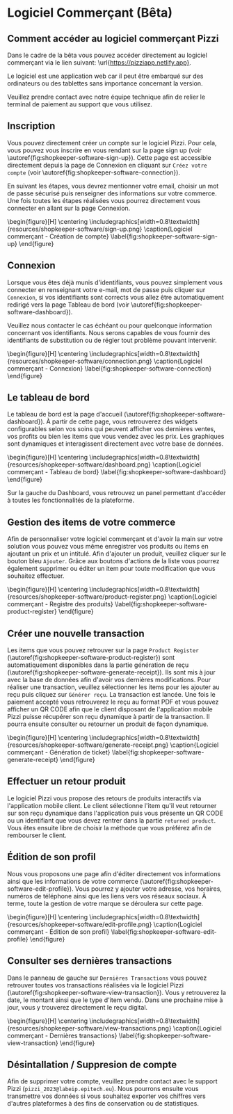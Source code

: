 # Logiciel Commerçant (Bêta)

## Comment accéder au logiciel commerçant Pizzi

Dans le cadre de la bêta vous pouvez accéder directement au logiciel commerçant
via le lien suivant: \url{https://pizziapp.netlify.app}.

Le logiciel est une application web car il peut être embarqué sur des
ordinateurs ou des tablettes sans importance concernant la version.

Veuillez prendre contact avec notre équipe technique afin de relier le terminal
de paiement au support que vous utilisez.

## Inscription

Vous pouvez directement créer un compte sur le logiciel Pizzi. Pour cela, vous
pouvez vous inscrire en vous rendant sur la page sign up (voir
\autoref{fig:shopkeeper-software-sign-up}). Cette page est accessible
directement depuis la page de Connexion en cliquant sur `Créez votre
compte` (voir \autoref{fig:shopkeeper-software-connection}).

En suivant les étapes, vous devrez mentionner votre email, choisir un mot de
passe sécurisé puis renseigner des informations sur votre commerce. Une fois
toutes les étapes réalisées vous pourrez directement vous connecter en allant
sur la page Connexion.

\begin{figure}[H]
  \centering
  \includegraphics[width=0.8\textwidth]{resources/shopkeeper-software/sign-up.png}
  \caption{Logiciel commerçant - Création de compte}
  \label{fig:shopkeeper-software-sign-up}
\end{figure}

## Connexion

Lorsque vous êtes déjà munis d'identifiants, vous pouvez simplement vous
connecter en renseignant votre e-mail, mot de passe puis cliquer sur
`Connexion`, si vos identifiants sont corrects vous allez être automatiquement
redirigé vers la page Tableau de bord (voir
\autoref{fig:shopkeeper-software-dashboard}).

Veuillez nous contacter le cas échéant ou pour quelconque information
concernant vos identifiants. Nous serons capables de vous fournir des
identifiants de substitution ou de régler tout problème pouvant intervenir.

\begin{figure}[H]
  \centering
  \includegraphics[width=0.8\textwidth]{resources/shopkeeper-software/connection.png}
  \caption{Logiciel commerçant - Connexion}
  \label{fig:shopkeeper-software-connection}
\end{figure}

## Le tableau de bord

Le tableau de bord est la page d'accueil
(\autoref{fig:shopkeeper-software-dashboard}). À partir de cette page, vous
retrouverez des widgets configurables selon vos soins qui peuvent afficher vos
dernières ventes, vos profits ou bien les items que vous vendez avec les prix.
Les graphiques sont dynamiques et interagissent directement avec votre base de
données.

\begin{figure}[H]
  \centering
  \includegraphics[width=0.8\textwidth]{resources/shopkeeper-software/dashboard.png}
  \caption{Logiciel commerçant - Tableau de bord}
  \label{fig:shopkeeper-software-dashboard}
\end{figure}

Sur la gauche du Dashboard, vous retrouvez un panel permettant d'accéder à
toutes les fonctionnalités de la plateforme.

## Gestion des items de votre commerce

Afin de personnaliser votre logiciel commerçant et d'avoir la main sur votre
solution vous pouvez vous même enregistrer vos produits ou items en ajoutant un
prix et un intitulé. Afin d'ajouter un produit, veuillez cliquer sur le bouton
bleu `Ajouter`. Grâce aux boutons d'actions de la liste vous pourrez également
supprimer ou éditer un item pour toute modification que vous souhaitez
effectuer.

\begin{figure}[H]
  \centering
  \includegraphics[width=0.8\textwidth]{resources/shopkeeper-software/product-register.png}
  \caption{Logiciel commerçant - Registre des produits}
  \label{fig:shopkeeper-software-product-register}
\end{figure}

## Créer une nouvelle transaction

Les items que vous pouvez retrouver sur la page `Product Register`
(\autoref{fig:shopkeeper-software-product-register}) sont automatiquement
disponibles dans la partie génération de reçu
(\autoref{fig:shopkeeper-software-generate-receipt}). Ils sont mis à jour
avec la base de données afin d'avoir vos dernières modifications. Pour réaliser
une transaction, veuillez sélectionner les items pour les ajouter au reçu puis
cliquez sur `Générer reçu`. La transaction est lancée. Une fois le paiement
accepté vous retrouverez le reçu au format PDF et vous pouvez afficher un QR
CODE afin que le client disposant de l'application mobile Pizzi puisse
récupérer son reçu dynamique à partir de la transaction. Il pourra ensuite
consulter ou retourner un produit de façon dynamique.

\begin{figure}[H]
  \centering
  \includegraphics[width=0.8\textwidth]{resources/shopkeeper-software/generate-receipt.png}
  \caption{Logiciel commerçant - Génération de ticket}
  \label{fig:shopkeeper-software-generate-receipt}
\end{figure}

## Effectuer un retour produit

Le logiciel Pizzi vous propose des retours de produits interactifs via
l'application mobile client. Le client sélectionne l'item qu'il veut retourner
sur son reçu dynamique dans l'application puis vous présente un QR CODE ou un
identifiant que vous devez rentrer dans la partie `returned product`. Vous
êtes ensuite libre de choisir la méthode que vous préférez afin de rembourser
le client.

## Édition de son profil

Nous vous proposons une page afin d'éditer directement vos informations ainsi
que les informations de votre commerce
(\autoref{fig:shopkeeper-software-edit-profile}). Vous pourrez y ajouter
votre adresse, vos horaires, numéros de téléphone ainsi que les liens vers vos
réseaux sociaux. À terme, toute la gestion de votre marque se déroulera sur
cette page.

\begin{figure}[H]
  \centering
  \includegraphics[width=0.8\textwidth]{resources/shopkeeper-software/edit-profile.png}
  \caption{Logiciel commerçant - Édition de son profil}
  \label{fig:shopkeeper-software-edit-profile}
\end{figure}

## Consulter ses dernières transactions

Dans le panneau de gauche sur `Dernières Transactions` vous pouvez retrouver
toutes vos transactions réalisées via le logiciel Pizzi
(\autoref{fig:shopkeeper-software-view-transaction}). Vous y retrouverez la
date, le montant ainsi que le type d'item vendu. Dans une prochaine mise à
jour, vous y trouverez directement le reçu digital. 

\begin{figure}[H]
  \centering
  \includegraphics[width=0.8\textwidth]{resources/shopkeeper-software/view-transactions.png}
  \caption{Logiciel commerçant - Dernières transactions}
  \label{fig:shopkeeper-software-view-transaction}
\end{figure}

## Désintallation / Suppresion de compte

Afin de supprimer votre compte, veuillez prendre contact avec le support Pizzi
(`pizzi_2023@labeip.epitech.eu`). Nous pourrons ensuite vous transmettre vos
données si vous souhaitez exporter vos chiffres vers d'autres plateformes à des
fins de conservation ou de statistiques.
